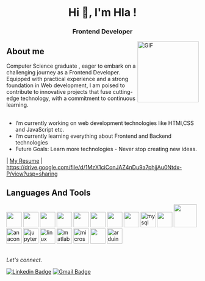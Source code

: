 
<h1 align="center">Hi 👋, I'm Hla !</h1>
<h3 align="center">Frontend Developer</h3>

<img align="right" alt="GIF" height="160px" src="https://media.giphy.com/media/du3J3cXyzhj75IOgvA/giphy.gif" />


<h2> About me </h2>
Computer Science graduate , eager to embark on a challenging journey as a Frontend Developer. Equipped with practical experience and a strong foundation in Web development, I am poised to contribute to innovative projects that fuse cutting-edge technology, with a commitment to continuous learning.<br>
<br>

-  I’m currently working on web development technologies like HTMl,CSS and JavaScript etc.
-  I’m currently learning everything about Frontend and Backend technologies 
-  Future Goals: Learn more technologies - Never stop creating new ideas.

  | [My Resume]([https://drive.google.com/file/d/1MzX1ciConJAZ4nDu9a7phjjAu0Ntdx-P/view?usp=sharing]) | https://drive.google.com/file/d/1MzX1ciConJAZ4nDu9a7phjjAu0Ntdx-P/view?usp=sharing

   
<h2> Languages And Tools </h2>
<div display="flex">
  <img  height="40" width="40" src="https://cdn.jsdelivr.net/gh/devicons/devicon@latest/icons/html5/html5-original-wordmark.svg" />          
  <img  height="40" width="40" src="https://cdn.jsdelivr.net/gh/devicons/devicon@latest/icons/css3/css3-original-wordmark.svg" />
  <img  height="40" width="40" src="https://cdn.jsdelivr.net/gh/devicons/devicon@latest/icons/javascript/javascript-original.svg" />
  <img  height="40" width="40" src="https://cdn.jsdelivr.net/gh/devicons/devicon@latest/icons/c/c-original.svg" />     
  <img  height="40" width="40" src="https://cdn.jsdelivr.net/gh/devicons/devicon@latest/icons/cplusplus/cplusplus-original.svg" />
  <img  height="40" width="40" src="https://cdn.jsdelivr.net/gh/devicons/devicon@latest/icons/java/java-original-wordmark.svg" />
  <img  height="40" width="40" src="https://cdn.jsdelivr.net/gh/devicons/devicon@latest/icons/python/python-original.svg" />         
  <img  height="40" width="40" src="https://cdn.jsdelivr.net/gh/devicons/devicon@latest/icons/typescript/typescript-original.svg" />
  <img  height="40" width="40" src="https://cdn.jsdelivr.net/gh/devicons/devicon/icons/mysql/mysql-original.svg" height="40" alt="mysql logo"  />  
  <img height="40" width="40" src="https://cdn.jsdelivr.net/gh/devicons/devicon@latest/icons/visualstudio/visualstudio-original.svg" />          
  <img height="60" width="60" src="https://cdn.jsdelivr.net/gh/devicons/devicon@latest/icons/androidstudio/androidstudio-plain-wordmark.svg" />
  <img  height="40" width="40" src="https://cdn.jsdelivr.net/gh/devicons/devicon/icons/anaconda/anaconda-original.svg" height="40" alt="anaconda logo"  />
  <img  height="40" width="40" src="https://cdn.jsdelivr.net/gh/devicons/devicon/icons/jupyter/jupyter-original.svg" height="40" alt="jupyter logo"  />
  <img  height="40" width="40" src="https://cdn.jsdelivr.net/gh/devicons/devicon/icons/linux/linux-original.svg" height="40" alt="linux logo"  />
  <img  height="40" width="40" src="https://cdn.jsdelivr.net/gh/devicons/devicon/icons/matlab/matlab-original.svg" height="40" alt="matlab logo"  />
  <img  height="40" width="40" src="https://cdn.jsdelivr.net/gh/devicons/devicon/icons/microsoftsqlserver/microsoftsqlserver-plain.svg" height="40" 
  alt="microsoftsqlserver logo"  />
  <img  height="40" width="40" src="https://cdn.jsdelivr.net/gh/devicons/devicon@latest/icons/azuresqldatabase/azuresqldatabase-original.svg" />
  <img  height="40" width="40" src="https://cdn.jsdelivr.net/gh/devicons/devicon/icons/arduino/arduino-original.svg" height="40" alt="arduino logo"  />
</div>
<br/>

<p>
  <i>Let's connect.</i>

 [![Linkedin Badge](https://img.shields.io/badge/-Linkedin-blue?style=flat-square&logo=Linkedin&logoColor=white&link=https://www.linkedin.com/in/hla-essam/)](https://www.linkedin.com/in/hla-essam/) 
 [![Gmail Badge](https://img.shields.io/badge/-Gmail-c14438?style=flat-square&logo=Gmail&logoColor=white&link=mailto:hlaelgibaly22@gmail.com)](mailto:hlaelgibaly22@gmail.com)
  
</p>

  

  
